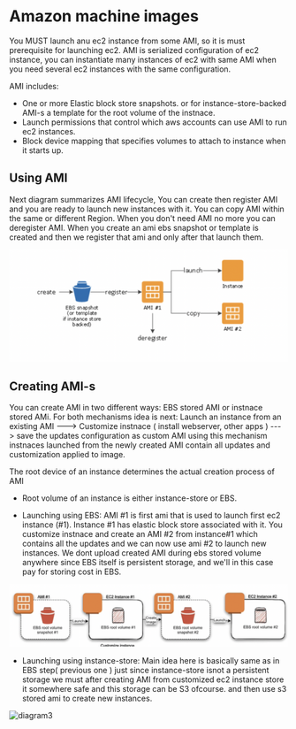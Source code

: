 # Amazon machine images
You MUST launch anu ec2 instance from some AMI, so it is  must prerequisite for launching ec2. 
AMI is serialized configuration of ec2 instance, you can instantiate many instances of ec2 with same AMI when you need several ec2 instances with the same
configuration. 


AMI includes:
- One or more Elastic block store snapshots. or for instance-store-backed AMI-s a template for the root volume of the instnace.  
- Launch permissions that control which aws accounts can use AMI to run ec2 instances.
- Block device mapping that specifies volumes to attach to instance when it starts up.

## Using AMI
Next diagram summarizes AMI lifecycle, You can create then register AMI and you are ready to launch new instances with it.
You can copy AMI within the same or different Region. When you don't need AMI no more you can deregister AMI.
When you create an ami ebs snapshot or template is created and then we register that ami and only after that launch them.

![diagram](./ami-diagram-1.png)

## Creating AMI-s
You can create AMI in two different ways: EBS stored AMI or instnace stored AMi.
For both mechanisms idea is next:
Launch an instance from an existing AMI ---> Customize instnace ( install webserver, other apps ) ---> save the updates configuration as  custom AMI
using this mechanism instnaces launched from the newly created AMI contain all updates and customization applied to image.

The root device of an instance determines the actual creation process of AMI
- Root volume of an instance is either instance-store or EBS.

- Launching using EBS: AMI #1 is first ami that is used to launch first ec2 instance (#1). Instance #1 has elastic block store associated with it.
You customize instnace and create an AMI #2 from instance#1 which contains all the updates and we can now use ami #2 to launch new instances.
We dont upload created AMI during ebs stored volume anywhere since EBS itself is persistent storage, and we'll in this case pay for storing cost in EBS.

![diagram2](./ami-ebs.png)

- Launching using instance-store: Main idea here is basically same as in EBS step( previous one ) just since instance-store isnot a persistent storage we
must after creating AMI from customized ec2 instance store it somewhere safe and this storage can be S3 ofcourse. and then use s3 stored ami to create new instances.

![diagram3](./ami-instance-store.pn)
